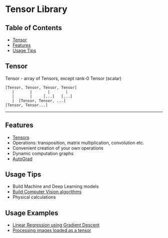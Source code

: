 # Tensor Library

## Table of Contents
- [Tensor](#tensor)
- [Features](#features)
- [Usage Tips](#usage-tips)

## Tensor 
Tensor - array of Tensors, except rank-0 Tensor (scalar)
```
[Tensor, Tensor, Tensor, Tensor]  
   |       |       |       |  
   |       |     [...]   [...]  
   |  [Tensor, Tensor, ...]  
[Tensor, Tensor...]  
```
---

## Features
* [Tensors](https://github.com/Alar-q/Tensor-Java)
* Operations: transposition, matrix multiplication, convolution etc.
* Convenient creation of your own operations
* Dynamic computation graphs
* [AutoGrad](https://github.com/Alar-q/Tensor-library/tree/main/src/com/ml/lib/autograd)

## Usage Tips
* Build Machine and Deep Learning models  
* [Build Computer Vision algorithms](https://github.com/Alar-q/ML_library_JavaFX)
* Physical calculations

## Usage Examples
* [Linear Regression using Gradient Descent](https://github.com/Alar-q/Tensor-library/blob/main/src/com/ml/lib/nn/Main.java)  
* [Processing images loaded as a tensor](https://github.com/Alar-q/ML_library_JavaFX)
